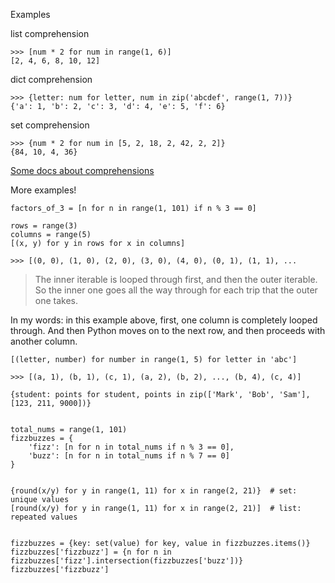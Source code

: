 Examples

list comprehension

```Py
>>> [num * 2 for num in range(1, 6)]
[2, 4, 6, 8, 10, 12]
```

dict comprehension

```Py
>>> {letter: num for letter, num in zip('abcdef', range(1, 7))}
{'a': 1, 'b': 2, 'c': 3, 'd': 4, 'e': 5, 'f': 6}
```

set comprehension

```Py
>>> {num * 2 for num in [5, 2, 18, 2, 42, 2, 2]}
{84, 10, 4, 36}
```

[Some docs about comprehensions](https://docs.python.org/3/howto/functional.html#generator-expressions-and-list-comprehensions)

More examples!

```Py
factors_of_3 = [n for n in range(1, 101) if n % 3 == 0]

rows = range(3)
columns = range(5)
[(x, y) for y in rows for x in columns]
```
`>>> [(0, 0), (1, 0), (2, 0), (3, 0), (4, 0), (0, 1), (1, 1), ...`

> The inner iterable is looped through first, and then the outer iterable.
> So the inner one goes all the way through for each trip that the outer one takes.

In my words: in this example above, first, one column is completely looped through.
And then Python moves on to the next row, and then proceeds with another column.

```Py
[(letter, number) for number in range(1, 5) for letter in 'abc']
```

`>>> [(a, 1), (b, 1), (c, 1), (a, 2), (b, 2), ..., (b, 4), (c, 4)]`

```Py
{student: points for student, points in zip(['Mark', 'Bob', 'Sam'], [123, 211, 9000])}


total_nums = range(1, 101)
fizzbuzzes = {
    'fizz': [n for n in total_nums if n % 3 == 0],
    'buzz': [n for n in total_nums if n % 7 == 0]
}


{round(x/y) for y in range(1, 11) for x in range(2, 21)}  # set: unique values
[round(x/y) for y in range(1, 11) for x in range(2, 21)]  # list: repeated values


fizzbuzzes = {key: set(value) for key, value in fizzbuzzes.items()}
fizzbuzzes['fizzbuzz'] = {n for n in fizzbuzzes['fizz'].intersection(fizzbuzzes['buzz'])}
fizzbuzzes['fizzbuzz']
```
